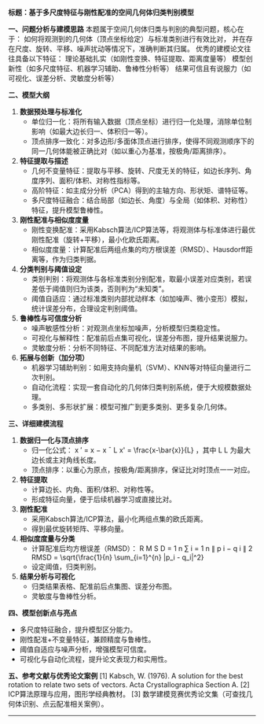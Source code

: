 
**标题：基于多尺度特征与刚性配准的空间几何体归类判别模型**

**一、问题分析与建模思路**
本题属于空间几何体归类与判别的典型问题，核心在于：
如何将观测到的几何体（顶点坐标给定）与标准类别进行有效比对，
并在存在尺度、旋转、平移、噪声扰动等情况下，准确判断其归属。
优秀的建模论文往往具备以下特征：
理论基础扎实（如刚性变换、特征提取、距离度量等）
模型创新性（如多尺度特征、机器学习辅助、鲁棒性分析等）
结果可信且有说服力（如可视化、误差分析、灵敏度分析等）

**二、模型大纲**
1.  **数据预处理与标准化**
    *   单位归一化：将所有输入数据（顶点坐标）进行归一化处理，消除单位制影响（如最大边长归一、体积归一等）。
    *   顶点排序一致化：对多边形/多面体顶点进行排序，使得不同观测顺序下的同一几何体能被正确比对（如以重心为基准，按极角/距离排序）。
2.  **特征提取与描述**
    *   几何不变量特征：提取与平移、旋转、尺度无关的特征，如边长序列、角度序列、面积/体积、对称性指标等。
    *   高阶特征：如主成分分析（PCA）得到的主轴方向、形状矩、谱特征等。
    *   多尺度特征融合：结合局部（如边长、角度）与全局（如体积、对称性）特征，提升模型鲁棒性。
3.  **刚性配准与相似度度量**
    *   刚性变换配准：采用Kabsch算法/ICP算法等，将观测体与标准体进行最优刚性配准（旋转+平移），最小化欧氏距离。
    *   相似度度量：计算配准后两组点集的均方根误差（RMSD）、Hausdorff距离等，作为归类判据。
4.  **分类判别与阈值设定**
    *   类别判别：将观测体与各标准类别分别配准，取最小误差对应类别，若误差低于阈值则归为该类，否则判为“未知类”。
    *   阈值自适应：通过标准类别内部扰动样本（如加噪声、微小变形）模拟，统计误差分布，合理设定判别阈值。
5.  **鲁棒性与可信度分析**
    *   噪声敏感性分析：对观测点坐标加噪声，分析模型归类稳定性。
    *   可视化与解释性：配准前后点集可视化，误差分布图，提升结果说服力。
    *   灵敏度分析：分析不同特征、不同配准方法对结果的影响。
6.  **拓展与创新（加分项）**
    *   机器学习辅助判别：如用支持向量机（SVM）、KNN等对特征向量进行二次判别。
    *   自动化流程：实现一套自动化的几何体归类判别系统，便于大规模数据处理。
    *   多类别、多形状扩展：模型可推广到更多类别、更多复杂几何体。

**三、详细建模流程**
1.  **数据归一化与顶点排序**
    *   归一化公式： x ′ = x − x ˉ L x' = \frac{x-\bar{x}}{L} ，其中 L L 为最大边长或主对角线长度。
    *   顶点排序：以重心为原点，按极角/距离排序，保证比对时顶点一一对应。
2.  **特征提取**
    *   计算边长、内角、面积/体积、对称性等。
    *   形成特征向量，便于后续机器学习或直接比对。
3.  **刚性配准**
    *   采用Kabsch算法/ICP算法，最小化两组点集的欧氏距离。
    *   得到最优旋转矩阵、平移向量。
4.  **相似度度量与分类**
    *   计算配准后均方根误差（RMSD）： R M S D = 1 n ∑ i = 1 n ∥ p i − q i ∥ 2 RMSD = \sqrt{\frac{1}{n} \sum_{i=1}^{n} \|p_i - q_i\|^2}
    *   设定阈值，归类判别。
5.  **结果分析与可视化**
    *   归类结果表格、配准前后点集图、误差分布图。
    *   灵敏度与鲁棒性分析。

**四、模型创新点与亮点**
*   多尺度特征融合，提升模型区分能力。
*   刚性配准+不变量特征，兼顾精度与鲁棒性。
*   阈值自适应与噪声分析，增强模型可信度。
*   可视化与自动化流程，提升论文表现力和实用性。

**五、参考文献与优秀论文案例**
\[1] Kabsch, W. (1976). A solution for the best rotation to relate two sets of vectors. Acta Crystallographica Section A.
\[2] ICP算法原理与应用，图形学经典教材。
\[3] 数学建模竞赛优秀论文集（可查找几何体识别、点云配准相关案例）。

---